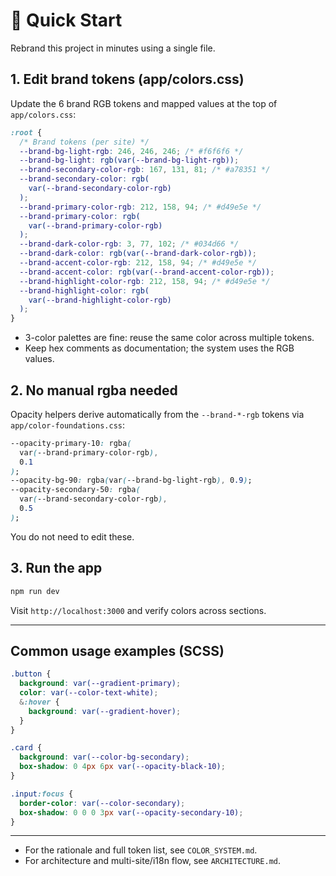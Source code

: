 # 🚀 Quick Start

Rebrand this project in minutes using a single file.

## 1. Edit brand tokens (app/colors.css)

Update the 6 brand RGB tokens and mapped values at the top of `app/colors.css`:

```css
:root {
  /* Brand tokens (per site) */
  --brand-bg-light-rgb: 246, 246, 246; /* #f6f6f6 */
  --brand-bg-light: rgb(var(--brand-bg-light-rgb));
  --brand-secondary-color-rgb: 167, 131, 81; /* #a78351 */
  --brand-secondary-color: rgb(
    var(--brand-secondary-color-rgb)
  );
  --brand-primary-color-rgb: 212, 158, 94; /* #d49e5e */
  --brand-primary-color: rgb(
    var(--brand-primary-color-rgb)
  );
  --brand-dark-color-rgb: 3, 77, 102; /* #034d66 */
  --brand-dark-color: rgb(var(--brand-dark-color-rgb));
  --brand-accent-color-rgb: 212, 158, 94; /* #d49e5e */
  --brand-accent-color: rgb(var(--brand-accent-color-rgb));
  --brand-highlight-color-rgb: 212, 158, 94; /* #d49e5e */
  --brand-highlight-color: rgb(
    var(--brand-highlight-color-rgb)
  );
}
```

- 3-color palettes are fine: reuse the same color across multiple tokens.
- Keep hex comments as documentation; the system uses the RGB values.

## 2. No manual rgba needed

Opacity helpers derive automatically from the `--brand-*-rgb` tokens via `app/color-foundations.css`:

```css
--opacity-primary-10: rgba(
  var(--brand-primary-color-rgb),
  0.1
);
--opacity-bg-90: rgba(var(--brand-bg-light-rgb), 0.9);
--opacity-secondary-50: rgba(
  var(--brand-secondary-color-rgb),
  0.5
);
```

You do not need to edit these.

## 3. Run the app

```bash
npm run dev
```

Visit `http://localhost:3000` and verify colors across sections.

---

## Common usage examples (SCSS)

```scss
.button {
  background: var(--gradient-primary);
  color: var(--color-text-white);
  &:hover {
    background: var(--gradient-hover);
  }
}

.card {
  background: var(--color-bg-secondary);
  box-shadow: 0 4px 6px var(--opacity-black-10);
}

.input:focus {
  border-color: var(--color-secondary);
  box-shadow: 0 0 0 3px var(--opacity-secondary-10);
}
```

---

- For the rationale and full token list, see `COLOR_SYSTEM.md`.
- For architecture and multi-site/i18n flow, see `ARCHITECTURE.md`.
